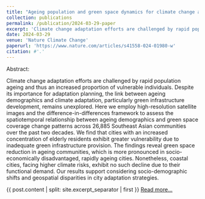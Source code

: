 ```yaml
---
title: "Ageing population and green space dynamics for climate change adaptation in Southeast Asia"
collection: publications
permalink: /publication/2024-03-29-paper
excerpt: 'Climate change adaptation efforts are challenged by rapid population ageing and thus an increased proportion of vulnerable individuals. Despite its importance for adaptation planning, the link between ageing demographics and climate adaptation, particularly green infrastructure development, remains unexplored.'
date: 2024-03-29
venue: 'Nature Climate Change'
paperurl: 'https://www.nature.com/articles/s41558-024-01980-w'
citation: #'.'
---
```


Abstract: 

Climate change adaptation efforts are challenged by rapid population ageing and thus an increased proportion of vulnerable individuals. Despite its importance for adaptation planning, the link between ageing demographics and climate adaptation, particularly green infrastructure development, remains unexplored. Here we employ high-resolution satellite images and the difference-in-differences framework to assess the spatiotemporal relationship between ageing demographics and green space coverage change patterns across 26,885 Southeast Asian communities over the past two decades. We find that cities with an increased concentration of elderly residents exhibit greater vulnerability due to inadequate green infrastructure provision. The findings reveal green space reduction in ageing communities, which is more pronounced in socio-economically disadvantaged, rapidly ageing cities. Nonetheless, coastal cities, facing higher climate risks, exhibit no such decline due to their functional demand. Our results support considering socio-demographic shifts and geospatial disparities in city adaptation strategies.

{{ post.content | split: site.excerpt_separator | first }} <a class="read-more" href="{{ https://www.nature.com/articles/s41558-024-01980-w }}{{ https://www.nature.com/articles/s41558-024-01980-w }}">Read more...</a>






